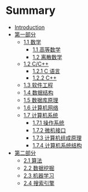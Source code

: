 # Summary

* [Introduction](README.md)
* [第一部分](chapter1/README.md)
	* [1.1 数学](chapter1/math/README.md)
		* [1.1 高等数学]()
		* [1.2 离散数学]()
	* [1.2 C/C++](chapter1/c_c++/README.md)
		* [1.2.1 C 语言]()
		* [1.2.2 C++]()
	* [1.3 软件工程](chapter1/software/README.md)
	* [1.4 数据结构](chapter1/data_structure/README.md)
	* [1.5 数据库原理](chapter1/database/README.md)
	* [1.6 计算机网络](chapter1/network/README.md)
	* [1.7 计算机系统](chapter1/system/README.md)
		* [1.7.1 操作系统]()
		* [1.7.2 微机接口]()
		* [1.7.3 计算机组成原理]()
		* [1.7.4 计算机系统结构]()
* [第二部分](chapter2/README)
	* [2.1 算法](chapter2/algorithm/README.md)
	* [2.2 数据挖掘](chapter2/data_mining/README.md)
	* [2.3 机器学习](chapter2/learning/README.md)
	* [2.4 搜索引擎](chapter2/search/README.md)
